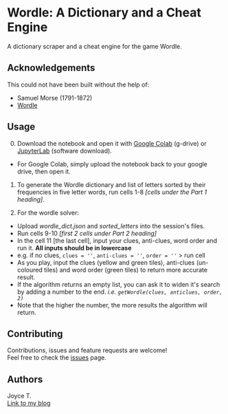 # Wordle: A Dictionary and a Cheat Engine
A dictionary scraper and a cheat engine for the game Wordle.

## Acknowledgements
This could not have been built without the help of:
- Samuel Morse (1791-1872)
- [Wordle](https://www.powerlanguage.co.uk/wordle/)

## Usage
0. Download the notebook and open it with [Google Colab](https://colab.research.google.com/?utm_source=scs-index) (g-drive) or [JupyterLab](https://jupyter.org/) (software download).
- For Google Colab, simply upload the notebook back to your google drive, then open it.

1. To generate the Wordle dictionary and list of letters sorted by their frequencies in five letter words, run cells 1-8 *[cells under the Part 1 heading]*.

2. For the wordle solver:
- Upload *wordle_dict.json* and *sorted_letters* into the session's files.
- Run cells 9-10 *[first 2 cells under Part 2 heading]*
- In the cell 11 [the last cell], input your clues, anti-clues, word order and run it. **All inputs should be in lowercase**
- e.g. if no clues, `clues = ''`, `anti-clues = ''`, `order = ''` > run cell
- As you play, input the clues (yellow and green tiles), anti-clues (un-coloured tiles) and word order (green tiles) to return more accurate result.
- If the algorithm returns an empty list, you can ask it to widen it's search by adding a number to the end. *i.e. `getWordle(clues, anticlues, order, 2)`*
- Note that the higher the number, the more results the algorithm will return.

## Contributing
Contributions, issues and feature requests are welcome!  
Feel free to check the [issues](https://github.com/joisse1101/wordlescrapy/issues) page.

## Authors
Joyce T.  
[Link to my blog](https://joisse1101.wordpress.com/2022/01/27/the-wordle-dictionary/)
